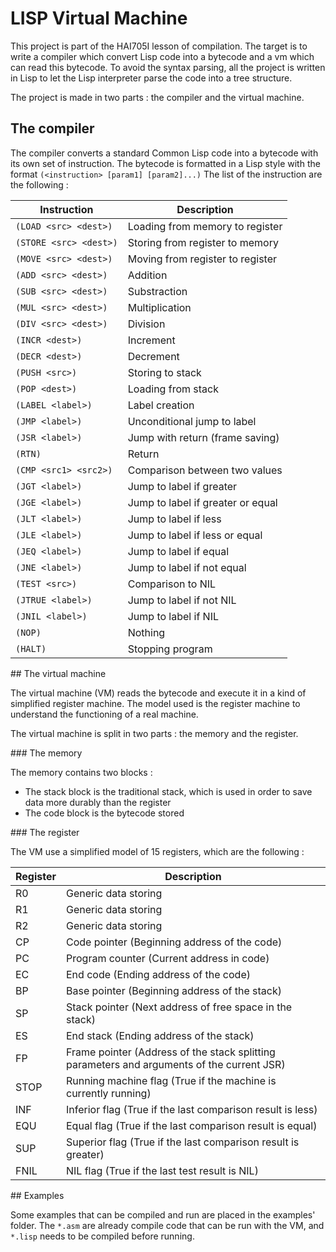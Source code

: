 # LISP Virtual Machine

This project is part of the HAI705I lesson of compilation. The target is to write a compiler which convert Lisp code into a bytecode and a vm which can read this bytecode.
To avoid the syntax parsing, all the project is written in Lisp to let the Lisp interpreter parse the code into a tree structure.

The project is made in two parts : the compiler and the virtual machine.

## The compiler

The compiler converts a standard Common Lisp code into a bytecode with its own set of instruction.
The bytecode is formatted in a Lisp style with the format `(<instruction> [param1] [param2]...)`
The list of the instruction are the following :

| Instruction | Description |
| ----------- | ----------- |
| `(LOAD <src> <dest>)` | Loading from memory to register |
| `(STORE <src> <dest>)` | Storing from register to memory |
| `(MOVE <src> <dest>)` | Moving from register to register |
| `(ADD <src> <dest>)` | Addition |
| `(SUB <src> <dest>)` | Substraction |
| `(MUL <src> <dest>)` | Multiplication |
| `(DIV <src> <dest>)` | Division |
| `(INCR <dest>)` | Increment |
| `(DECR <dest>)` | Decrement |
| `(PUSH <src>)` | Storing to stack |
| `(POP <dest>)` | Loading from stack |
| `(LABEL <label>)` | Label creation |
| `(JMP <label>)` | Unconditional jump to label |
| `(JSR <label>)` | Jump with return (frame saving) |
| `(RTN)` | Return |
| `(CMP <src1> <src2>)` | Comparison between two values |
| `(JGT <label>)` | Jump to label if greater |
| `(JGE <label>)` | Jump to label if greater or equal |
| `(JLT <label>)` | Jump to label if less |
| `(JLE <label>)` | Jump to label if less or equal |
| `(JEQ <label>)` | Jump to label if equal |
| `(JNE <label>)` | Jump to label if not equal |
| `(TEST <src>)` | Comparison to NIL |
| `(JTRUE <label>)` | Jump to label if not NIL |
| `(JNIL <label>)` | Jump to label if NIL |
| `(NOP)` | Nothing |
| `(HALT)` | Stopping program |

## The virtual machine

The virtual machine (VM) reads the bytecode and execute it in a kind of simplified register machine.
The model used is the register machine to understand the functioning of a real machine.

The virtual machine is split in two parts : the memory and the register.

### The memory

The memory contains two blocks :
- The stack block is the traditional stack, which is used in order to save data more durably than the register
- The code block is the bytecode stored

### The register

The VM use a simplified model of 15 registers, which are the following :

| Register | Description |
| -------- | ----------- |
|    R0    | Generic data storing |
|    R1    | Generic data storing |
|    R2    | Generic data storing |
|    CP    | Code pointer (Beginning address of the code) |
|    PC    | Program counter (Current address in code) |
|    EC    | End code (Ending address of the code) |
|    BP    | Base pointer (Beginning address of the stack) |
|    SP    | Stack pointer (Next address of free space in the stack) |
|    ES    | End stack (Ending address of the stack) |
|    FP    | Frame pointer (Address of the stack splitting parameters and arguments of the current JSR) |
|   STOP   | Running machine flag (True if the machine is currently running) |
|   INF    | Inferior flag (True if the last comparison result is less) |
|   EQU    | Equal flag (True if the last comparison result is equal) |
|   SUP    | Superior flag (True if the last comparison result is greater) |
|   FNIL   | NIL flag (True if the last test result is NIL) |

## Examples

Some examples that can be compiled and run are placed in the examples' folder. The `*.asm` are already compile code that can be run with the VM, and `*.lisp` needs to be compiled before running.

